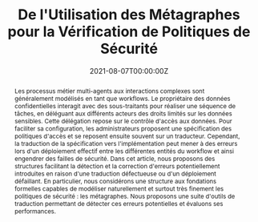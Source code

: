 ---
title: "De l'Utilisation des Métagraphes pour la Vérification de Politiques de Sécurité"

# Authors
# If you created a profile for a user (e.g. the default `admin` user), write the username (folder name) here
# and it will be replaced with their full name and linked to their profile.
authors:
  - admin
  - Pascal Mérindol
  - Antoine Gallais
  - Cristel Pelsser

# Author notes (optional)
author_notes: []

date: '2021-08-07T00:00:00Z'

# Schedule page publish date (NOT publication's date).
publishDate: '2021-08-07T00:00:00Z'

# Publication type.
# Accepts a single type but formatted as a YAML list (for Hugo requirements).
# Enter a publication type from the CSL standard.
publication_types: ['paper-conference']

# Publication name and optional abbreviated publication name.
publication: In *[23ème Rencontres Francophones sur les Aspects Algorithmiques des Télécommunications](https://apps.univ-lr.fr/cgi-bin/WebObjects/Colloque.woa/wa/menu?code=2721&idMenu=10987&lang=fr) (AlgoTel 2021), La Rochelle*
publication_short: In *AlgoTel 2021*

abstract: "Les processus métier multi-agents aux interactions complexes sont généralement modélisés en tant que workflows. Le propriétaire des données confidentielles interagit avec des sous-traitants pour réaliser une séquence de tâches, en déléguant aux différents acteurs des droits limités sur les données sensibles. Cette délégation repose sur le contrôle d'accès aux données. Pour faciliter sa configuration, les administrateurs proposent une spécification des politiques d'accès et se reposent ensuite souvent sur un traducteur. Cependant, la traduction de la spécification vers l'implémentation peut mener à des erreurs lors d'un déploiement effectif entre les différentes entités du workflow et ainsi engendrer des failles de sécurité. Dans cet article, nous proposons des structures facilitant la détection et la correction d'erreurs potentiellement introduites en raison d'une traduction défectueuse ou d'un déploiement défaillant. En particulier, nous considérons une structure aux fondations formelles capables de modéliser naturellement et surtout très finement les politiques de sécurité : les métagraphes. Nous proposons une suite d'outils de traduction permettant de détecter ces erreurs potentielles et évaluons ses performances."

# Summary. An optional shortened abstract.
summary: []

tags:
  - Vérification de politiques
  - Métagraphes
  - Modélisation de politiques
  - Rego
  - Contrôle d'accès

# Display this page in the Featured widget?
featured: false

# Standard identifiers for auto-linking
hugoblox:
  ids:
    hal: hal-03220092

# Custom links
links:
  # - type: pdf
  #   url: ""
  # - type: code
  #   url: https://github.com/HugoBlox/hugo-blox-builder
  # - type: dataset
  #   url: https://github.com/HugoBlox/hugo-blox-builder
  - type: slides
    url: de-l-utilisation-des-metagraphs-pour-la-verification-de-politiques-de-securite-slides.pdf
  # - type: source
  #   url: https://github.com/HugoBlox/hugo-blox-builder
  # - type: video
  #   url: https://youtube.com

# Featured image
# To use, add an image named `featured.jpg/png` to your page's folder.
image:
  caption: 'Image credit: [**Unsplash**](https://unsplash.com/fr/photos/batiment-en-beton-brun-pres-dun-plan-deau-sous-un-ciel-nuageux-pendant-la-journee-bMbRswbmIp0)'
  focal_point: ''
  preview_only: false

# Associated Projects (optional).
#   Associate this publication with one or more of your projects.
#   Simply enter your project's folder or file name without extension.
#   E.g. `internal-project` references `content/project/internal-project/index.md`.
#   Otherwise, set `projects: []`.
projects: []

# Slides (optional).
#   Associate this publication with Markdown slides.
#   Simply enter your slide deck's filename without extension.
#   E.g. `slides: "example"` references `content/slides/example/index.md`.
#   Otherwise, set `slides: ""`.
slides: ""
---